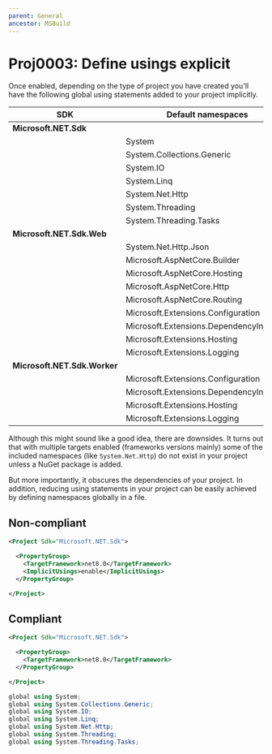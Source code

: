 ```yaml
---
parent: General
ancestor: MSBuild
---
```


# Proj0003: Define usings explicit

Once enabled, depending on the type of project you have created you'll have the
following global using statements added to your project implicitly.

| SDK | Default namespaces                       |
|-----|------------------------------------------|
| **Microsoft.NET.Sdk**
|     | System                                   |
|     | System.Collections.Generic               |
|     | System.IO                                |
|     | System.Linq                              |
|     | System.Net.Http                          |
|     | System.Threading                         |
|     | System.Threading.Tasks                   |
| **Microsoft.NET.Sdk.Web**
|     | System.Net.Http.Json                     |
|     | Microsoft.AspNetCore.Builder             |
|     | Microsoft.AspNetCore.Hosting             |
|     | Microsoft.AspNetCore.Http                |
|     | Microsoft.AspNetCore.Routing             |
|     | Microsoft.Extensions.Configuration       |
|     | Microsoft.Extensions.DependencyInjection |
|     | Microsoft.Extensions.Hosting             |
|     | Microsoft.Extensions.Logging             |
| **Microsoft.NET.Sdk.Worker**
|     | Microsoft.Extensions.Configuration       |
|     | Microsoft.Extensions.DependencyInjection |
|     | Microsoft.Extensions.Hosting             |
|     | Microsoft.Extensions.Logging             |

Although this might sound like a good idea, there are downsides. It turns out
that with multiple targets enabled (frameworks versions mainly) some of the
included namespaces (like `System.Net.Http`) do not exist in your project unless
a NuGet package is added.

But more importantly, it obscures the dependencies of your project. In addition,
reducing using statements in your project can be easily achieved by defining
namespaces globally in a file.

## Non-compliant
``` xml
<Project Sdk="Microsoft.NET.Sdk">

  <PropertyGroup>
    <TargetFramework>net8.0</TargetFramework>
    <ImplicitUsings>enable</ImplicitUsings>
  </PropertyGroup>

</Project>
```

## Compliant
``` xml
<Project Sdk="Microsoft.NET.Sdk">

  <PropertyGroup>
    <TargetFramework>net8.0</TargetFramework>
  </PropertyGroup>

</Project>
```

``` csharp
global using System;
global using System.Collections.Generic;
global using System.IO;
global using System.Linq;
global using System.Net.Http;
global using System.Threading;
global using System.Threading.Tasks;
```
